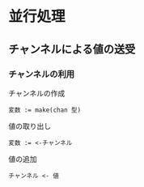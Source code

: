 # 並行処理

## チャンネルによる値の送受
### チャンネルの利用
チャンネルの作成
```
変数 := make(chan 型)
```
値の取り出し
```
変数 := <-チャンネル
```
値の追加
```
チャンネル <- 値
```
